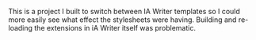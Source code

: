 This is a project I built to switch between IA Writer templates so I could more easily see what effect the stylesheets were having. Building and re-loading the extensions in iA Writer itself was problematic.
